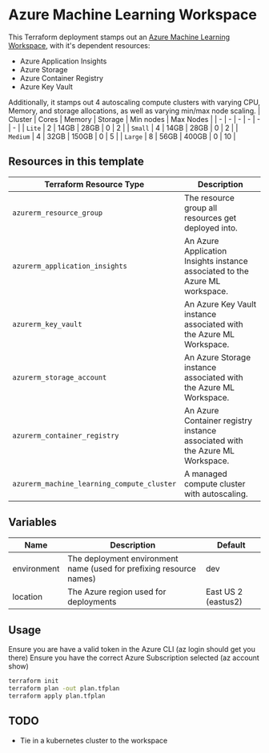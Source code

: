 # Azure Machine Learning Workspace

This Terraform deployment stamps out an [Azure Machine Learning Workspace](https://docs.microsoft.com/en-us/azure/machine-learning/concept-workspace), with it's dependent resources:
* Azure Application Insights
* Azure Storage 
* Azure Container Registry
* Azure Key Vault

Additionally, it stamps out 4 autoscaling compute clusters with varying CPU, Memory, and storage allocations, as well as varying min/max node scaling.
| Cluster | Cores | Memory | Storage | Min nodes | Max Nodes |
| - | - | - | - | - | - |
| `Lite` | 2 | 14GB | 28GB | 0 | 2 |
| `Small` | 4 | 14GB | 28GB | 0 | 2 |
| `Medium` | 4 | 32GB | 150GB | 0 | 5 |
| `Large` | 8 | 56GB | 400GB | 0 | 10 |


## Resources in this template
| Terraform Resource Type | Description |
| - | - |
| `azurerm_resource_group` | The resource group all resources get deployed into. |
| `azurerm_application_insights` | An Azure Application Insights instance associated to the Azure ML workspace. |
| `azurerm_key_vault` | An Azure Key Vault instance associated with the Azure ML Workspace. |
| `azurerm_storage_account` | An Azure Storage instance associated with the Azure ML Workspace. |
| `azurerm_container_registry` | An Azure Container registry instance associated with the Azure ML Workspace. |
| `azurerm_machine_learning_compute_cluster` | A managed compute cluster with autoscaling. |

## Variables
| Name | Description | Default |
| - | - | - |
| environment | The deployment environment name (used for prefixing resource names) | dev |
| location | The Azure region used for deployments | East US 2 (eastus2) |

## Usage
Ensure you are have a valid token in the Azure CLI (az login should get you there)
Ensure you have the correct Azure Subscription selected (az account show)

```bash
terraform init
terraform plan -out plan.tfplan
terraform apply plan.tfplan
```

## TODO
* Tie in a kubernetes cluster to the workspace